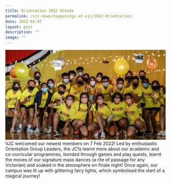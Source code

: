 ```yaml
---
title: Orientation 2022 Orenda
permalink: /vjc-news/happenings-at-vjc/2022-Orientation/
date: 2022-02-07
layout: post
description: ""
image: ""
---
```


![](/images/Happening%20at%20VJC/2022%2003%20JC%20Orientation2.jpg)
VJC welcomed our newest members on 7 Feb 2022! Led by enthusiastic Orientation Group Leaders, the JC1s learnt more about our academic and co-curricular programmes, bonded through games and play quests, learnt the moves of our signature mass dances (a rite of passage for any Victorian) and soaked in the atmosphere on finale night! Once again, our campus was lit up with glittering fairy lights, which symbolised the start of a magical journey!